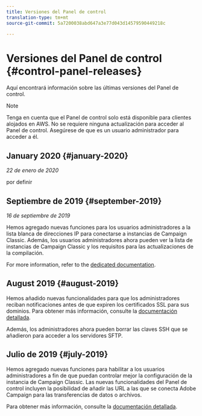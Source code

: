 ```yaml
---
title: Versiones del Panel de control
translation-type: tm+mt
source-git-commit: 5a7200038abd647a3e77d043d14579590449218c

---
```



# Versiones del Panel de control {#control-panel-releases}

Aquí encontrará información sobre las últimas versiones del Panel de control.

>[!NOTE]
>
>Tenga en cuenta que el Panel de control solo está disponible para clientes alojados en AWS. No se requiere ninguna actualización para acceder al Panel de control. Asegúrese de que es un usuario administrador para acceder a él.

## January 2020 {#january-2020}

*22 de enero de 2020*

por definir

## Septiembre de 2019 {#september-2019}

*16 de septiembre de 2019*

Hemos agregado nuevas funciones para los usuarios administradores a la lista blanca de direcciones IP para conectarse a instancias de Campaign Classic.
Además, los usuarios administradores ahora pueden ver la lista de instancias de Campaign Classic y los requisitos para las actualizaciones de la compilación.

For more information, refer to the [dedicated documentation](instances-settings/using/ip-whitelisting-instance-access.md).

## August 2019 {#august-2019}

Hemos añadido nuevas funcionalidades para que los administradores reciban notificaciones antes de que expiren los certificados SSL para sus dominios. Para obtener más información, consulte la [documentación detallada](subdomains-certificates/using/monitoring-ssl-certificates.md).

Además, los administradores ahora pueden borrar las claves SSH que se añadieron para acceder a los servidores SFTP.

## Julio de 2019 {#july-2019}

Hemos agregado nuevas funciones para habilitar a los usuarios administradores a fin de que puedan controlar mejor la configuración de la instancia de Campaign Classic. Las nuevas funcionalidades del Panel de control incluyen la posibilidad de añadir las URL a las que se conecta Adobe Campaign para las transferencias de datos o archivos.

Para obtener más información, consulte la [documentación detallada](instances-settings/using/url-permissions.md).
